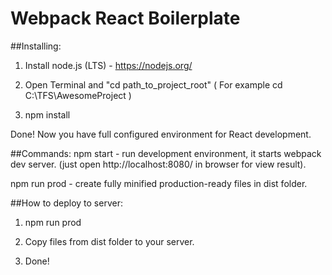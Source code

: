 Webpack React Boilerplate
==========================

##Installing:
1) Install node.js (LTS) - https://nodejs.org/

2) Open Terminal and "cd path_to_project_root"  ( For example cd C:\TFS\AwesomeProject )

3) npm install

Done! Now you have full configured environment for React development.

##Commands:
npm start - run development environment, it starts webpack dev server. (just open http://localhost:8080/ in browser for view result).

npm run prod - create fully minified production-ready files in dist folder.

##How to deploy to server:
1) npm run prod

2) Copy files from dist folder to your server.

3) Done!
